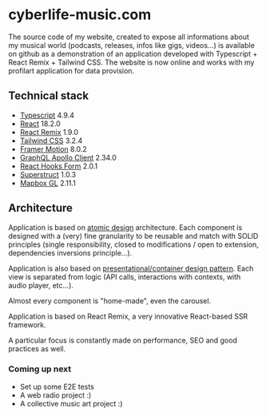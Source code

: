 # cyberlife-music.com

The source code of my website, created to expose all informations about my musical world (podcasts, releases, infos like gigs, videos...) is available on github as a demonstration of an application developed with Typescript + React Remix + Tailwind CSS.
The website is now online and works with my profilart application for data provision.

## Technical stack

- [Typescript](https://www.typescriptlang.org/) 4.9.4
- [React](https://facebook.github.io/react/) 18.2.0
- [React Remix](https://remix.run/) 1.9.0
- [Tailwind CSS](https://tailwindcss.com/) 3.2.4
- [Framer Motion](https://www.framer.com/motion/) 8.0.2
- [GraphQL Apollo Client](https://www.apollographql.com/docs/react/) 2.34.0
- [React Hooks Form](https://github.com/mobxjs/mobx-react) 2.0.1
- [Superstruct](https://github.com/alisd23/mobx-react-router/) 1.0.3
- [Mapbox GL](https://docs.mapbox.com/mapbox-gl-js/guides/) 2.11.1

## Architecture

Application is based on [atomic design](https://bradfrost.com/blog/post/atomic-web-design/) architecture. Each component is designed with a (very) fine granularity to be reusable and match with SOLID principles (single responsibility, closed to modifications / open to extension, dependencies inversions principle...).

Application is also based on [presentational/container design pattern](https://www.patterns.dev/posts/presentational-container-pattern/). Each view is separated from logic (API calls, interactions with contexts, with audio player, etc...).

Almost every component is "home-made", even the carousel.

Application is based on React Remix, a very innovative React-based SSR framework.

A particular focus is constantly made on performance, SEO and good practices as well.

### Coming up next

- Set up some E2E tests
- A web radio project :)
- A collective music art project :)
